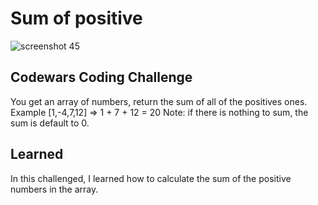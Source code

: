# Sum of positive

![screenshot 45](https://user-images.githubusercontent.com/47072462/53930957-3b281a00-4061-11e9-9a40-02a0127064ec.jpeg)

## Codewars Coding Challenge
You get an array of numbers, return the sum of all of the positives ones.
Example [1,-4,7,12] => 1 + 7 + 12 = 20
Note: if there is nothing to sum, the sum is default to 0.

## Learned
In this challenged, I learned how to calculate the sum of the positive numbers in the array.
